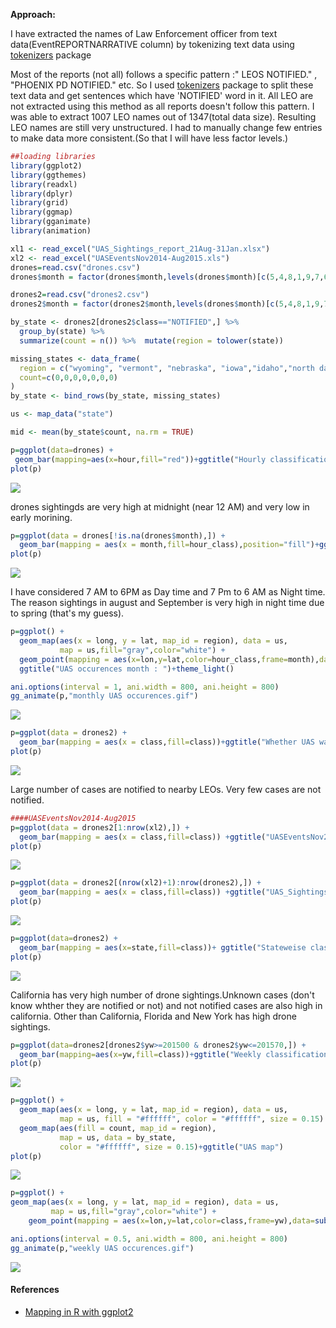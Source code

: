

<b>Approach:</b>

I have extracted the names of Law Enforcement officer from text data(EventREPORTNARRATIVE column) by tokenizing text data
using [tokenizers](https://github.com/lmullen/tokenizers) package

Most of the reports (not all) follows a specific pattern :" LEOS NOTIFIED." , "PHOENIX PD NOTIFIED." etc.
So I used [tokenizers](https://github.com/lmullen/tokenizers) package to split these text data and get sentences which have 'NOTIFIED' word in it. All LEO are not extracted using this method as all reports doesn't follow this pattern. I was able to extract 1007 LEO names out of 1347(total data size). 
Resulting LEO names are still very unstructured. I had to manually change few entries to make data more consistent.(So that I will have less factor levels.)

```r
##loading libraries
library(ggplot2)
library(ggthemes)
library(readxl)
library(dplyr)
library(grid)
library(ggmap)
library(gganimate)
library(animation)

xl1 <- read_excel("UAS_Sightings_report_21Aug-31Jan.xlsx")
xl2 <- read_excel("UASEventsNov2014-Aug2015.xls")
drones=read.csv("drones.csv")
drones$month = factor(drones$month,levels(drones$month)[c(5,4,8,1,9,7,6,2,12,11,10,3)])

drones2=read.csv("drones2.csv")
drones2$month = factor(drones2$month,levels(drones$month)[c(5,4,8,1,9,7,6,2,12,11,10,3)])

by_state <- drones2[drones2$class=="NOTIFIED",] %>%
  group_by(state) %>%
  summarize(count = n()) %>%  mutate(region = tolower(state))

missing_states <- data_frame(
  region = c("wyoming", "vermont", "nebraska", "iowa","idaho","north dakota","south dakota"),
  count=c(0,0,0,0,0,0,0)
)
by_state <- bind_rows(by_state, missing_states)

us <- map_data("state")

mid <- mean(by_state$count, na.rm = TRUE) 
```

```r
p=ggplot(data=drones) + 
 geom_bar(mapping=aes(x=hour,fill="red"))+ggtitle("Hourly classification of UAS")+ylab("# UAS sightings")+ scale_fill_discrete("",labels="",breaks="")
plot(p)
```
![](https://github.com/mukul13/2016-13/blob/master/mukul/images/hourly%20classification%20of%20uas.jpeg)

 drones sightingds are very high at midnight (near 12 AM) and very low in early morining.

```r
p=ggplot(data = drones[!is.na(drones$month),]) + 
  geom_bar(mapping = aes(x = month,fill=hour_class),position="fill")+ggtitle("Classify Monthly UAS sightings on the basis of day and night time")+xlab("# UAS sightings")+theme(axis.text.x = element_text(angle = 90, hjust = 1))
plot(p)
```
![](https://github.com/mukul13/2016-13/blob/master/mukul/images/Classify%20Monthly%20UAS%20sightings%20on%20the%20basis%20of%20day%20and%20night%20time.jpeg)

I have considered 7 AM to 6PM as Day time and 7 Pm to 6 AM as Night time. The reason sightings in august and September is very high in night time due to spring (that's my guess). 

```r
p=ggplot() + 
  geom_map(aes(x = long, y = lat, map_id = region), data = us,
           map = us,fill="gray",color="white") + 
  geom_point(mapping = aes(x=lon,y=lat,color=hour_class,frame=month),data=subset(drones2,lon>= min(us$long) & lon<=max(us$long) &   lat>= min(us$lat) & lat<=max(us$lat)  ),size=5,alpha=0.7)+
  ggtitle("UAS occurences month : ")+theme_light()

ani.options(interval = 1, ani.width = 800, ani.height = 800)
gg_animate(p,"monthly UAS occurences.gif")
```

![](https://github.com/mukul13/2016-13/blob/master/mukul/images/monthly%20UAS%20occurences.gif)

```r
p=ggplot(data = drones2) + 
  geom_bar(mapping = aes(x = class,fill=class))+ggtitle("Whether UAS was notified to LEO or not")
plot(p)
```
![](https://github.com/mukul13/2016-13/blob/master/mukul/images/whether%20uas%20was%20notified%20or%20not.jpeg)

Large number of cases are notified to nearby LEOs. Very few cases are not notified. 

```r
####UASEventsNov2014-Aug2015
p=ggplot(data = drones2[1:nrow(xl2),]) + 
  geom_bar(mapping = aes(x = class,fill=class)) +ggtitle("UASEventsNov2014-Aug2015")
plot(p)
```

![](https://github.com/mukul13/2016-13/blob/master/mukul/images/nov-aug.jpeg)

```r
p=ggplot(data = drones2[(nrow(xl2)+1):nrow(drones2),]) + 
  geom_bar(mapping = aes(x = class,fill=class)) +ggtitle("UAS_Sightings_report_21Aug-31Jan")
plot(p)
```
![](https://github.com/mukul13/2016-13/blob/master/mukul/images/aug-jan.jpeg)

```r
p=ggplot(data=drones2) +
  geom_bar(mapping = aes(x=state,fill=class))+ ggtitle("Stateweise classification")+theme(axis.text.x = element_text(angle = 90, hjust = 1))
plot(p)
```
![](https://github.com/mukul13/2016-13/blob/master/mukul/images/statewise%20classification.jpeg)

California has very high number of drone sightings.Unknown cases (don't know whther they are notified or not) and not notified cases are also high in california. Other than California, Florida and New York has high drone sightings. 

```r
p=ggplot(data=drones2[drones2$yw>=201500 & drones2$yw<=201570,]) + 
  geom_bar(mapping=aes(x=yw,fill=class))+ggtitle("Weekly classification in year 2015")
plot(p)
```

![](https://github.com/mukul13/2016-13/blob/master/mukul/images/Weekly%20classification%20in%20year%202015.jpeg)

```r
p=ggplot() +
  geom_map(aes(x = long, y = lat, map_id = region), data = us,
           map = us, fill = "#ffffff", color = "#ffffff", size = 0.15) +
  geom_map(aes(fill = count, map_id = region),
           map = us, data = by_state,
           color = "#ffffff", size = 0.15)+ggtitle("UAS map")
plot(p)
```

![](https://github.com/mukul13/2016-13/blob/master/mukul/images/UAS%20map.jpeg)

```r
p=ggplot() + 
geom_map(aes(x = long, y = lat, map_id = region), data = us,
         map = us,fill="gray",color="white") + 
    geom_point(mapping = aes(x=lon,y=lat,color=class,frame=yw),data=subset(drones2,lon>= min(us$long) & lon<=max(us$long) &   lat>= min(us$lat) & lat<=max(us$lat)  ),size=7)+theme_light()+ggtitle("Weekly UAS occurences")

ani.options(interval = 0.5, ani.width = 800, ani.height = 800)
gg_animate(p,"weekly UAS occurences.gif")
```
![](https://github.com/mukul13/2016-13/blob/master/mukul/images/weekly%20UAS%20occurences.gif)

#### References
* [Mapping in R with ggplot2](http://jabranham.com/blog/2016/03/ggplot-maps.html)

